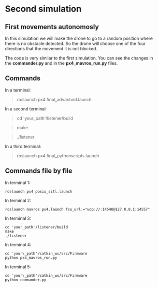 # Second simulation
## First movements autonomosly 

In this simulation we will make the drone to go to a random position where there is no obstacle detected. So the drone will choose one of the four directions that the movement it is not blocked.

The code is very similar to the first simulation. You can see the changes in the **commander.py** and in the **px4_mavros_run.py** files.

## Commands

In a terminal:

> roslaunch px4 final_advanbird.launch

In a second terminal:

> cd 'your_path'/listener/build

> make 

> ./listener

In a third terminal:

> roslaunch px4 final_pythonscripts.launch


## Commands file by file

In terminal 1:

```
roslaunch px4 posix_sitl.launch
```

In terminal 2:

```
roslaunch mavros px4.launch fcu_url:="udp://:14540@127.0.0.1:14557"
```

In terminal 3:
```
cd 'your_path'/listener/build
make 
./listener
```
In terminal 4:
```
cd 'your\_path'/catkin_ws/src/Firmware
python px4_mavros_run.py
```
In terminal 5:
```
cd 'your\_path'/catkin_ws/src/Firmware
python commander.py
```





